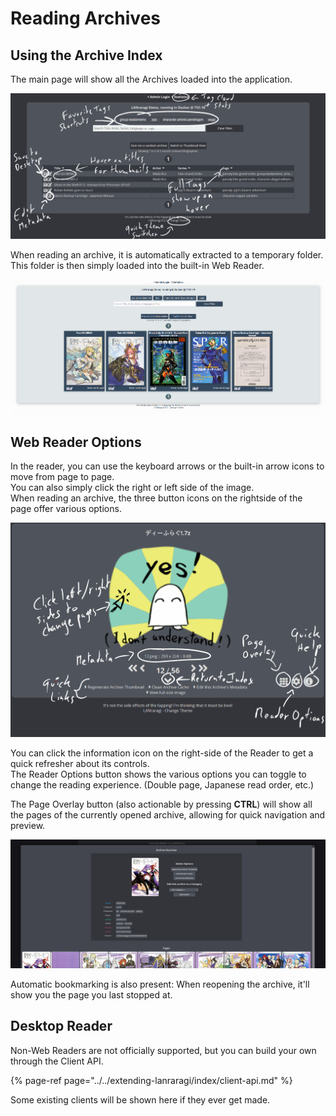 # Reading Archives

## Using the Archive Index

The main page will show all the Archives loaded into the application. 

![Annotated Archive Index](../../.gitbook/assets/index.png)

When reading an archive, it is automatically extracted to a temporary folder.  
This folder is then simply loaded into the built-in Web Reader.

![Archive Index in Thumbnail mode](../../.gitbook/assets/archive_thumb.png)

## Web Reader Options

In the reader, you can use the keyboard arrows or the built-in arrow icons to move from page to page.  
You can also simply click the right or left side of the image.  
When reading an archive, the three button icons on the rightside of the page offer various options.  


![Annotated Reader View](../../.gitbook/assets/reader.png)

You can click the information icon on the right-side of the Reader to get a quick refresher about its controls.  
The Reader Options button shows the various options you can toggle to change the reading experience. \(Double page, Japanese read order, etc.\)

The Page Overlay button \(also actionable by pressing **CTRL**\) will show all the pages of the currently opened archive, allowing for quick navigation and preview.  


![Reader with overlay](https://raw.githubusercontent.com/Difegue/LANraragi/dev/tools/_screenshots/reader_overlay.jpg)

Automatic bookmarking is also present: When reopening the archive, it'll show you the page you last stopped at.

## Desktop Reader

Non-Web Readers are not officially supported, but you can build your own through the Client API.

{% page-ref page="../../extending-lanraragi/index/client-api.md" %}

Some existing clients will be shown here if they ever get made.

